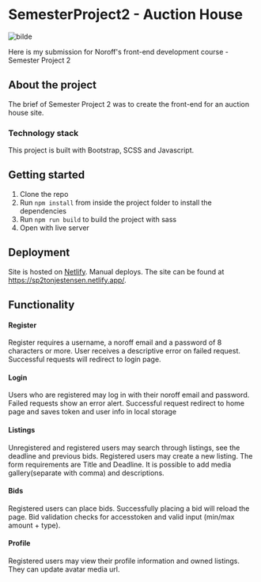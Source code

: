 # SemesterProject2 - Auction House

![bilde](https://github.com/Tanific/SemesterProject2/assets/79892491/5b18e369-ff3d-475f-acc4-623eed08dd00)

Here is my submission for Noroff's front-end development course - Semester Project 2

## About the project
The brief of Semester Project 2 was to create the front-end for an auction house site. 
### Technology stack
This project is built with Bootstrap, SCSS and Javascript.

## Getting started
1. Clone the repo
2. Run `npm install` from inside the project folder to install the dependencies
3. Run `npm run build` to build the project with sass
4. Open with live server

## Deployment
Site is hosted on [Netlify](https://netlify.com/). Manual deploys. The site can be found at https://sp2tonjestensen.netlify.app/.

## Functionality
#### Register
Register requires a username, a noroff email and a password of 8 characters or more.
User receives a descriptive error on failed request.
Successful requests will redirect to login page.

#### Login
Users who are registered may log in with their noroff email and password. 
Failed requests show an error alert.
Successful request redirect to home page and saves token and user info in local storage

#### Listings
Unregistered and registered users may search through listings, see the deadline and previous bids. 
Registered users may create a new listing. The form requirements are Title and Deadline. It is possible to add media gallery(separate with comma) and descriptions.

#### Bids
Registered users can place bids. Successfully placing a bid will reload the page.
Bid validation checks for accesstoken and valid input (min/max amount + type).

#### Profile
Registered users may view their profile information and owned listings. They can update avatar media url.
